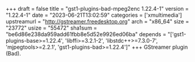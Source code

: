 +++
draft = false
title = "gst1-plugins-bad-mpeg2enc 1.22.4-1"
version = "1.22.4-1"
date = "2023-06-21T13:02:59"
categories = ['xmultimedia']
upstreamurl = "http://gstreamer.freedesktop.org"
arch = "x86_64"
size = "23772"
usize = "55472"
sha1sum = "be6d86e238da959add61fbb8e5d52e9926ed06ba"
depends = "['gst1-plugins-base>=1.22.4', 'libffi>=3.2.1-2', 'libstdc++>=7.3.0-7', 'mjpegtools>=2.2.1', 'gst1-plugins-bad>=1.22.4']"
+++
GStreamer plugin (Bad).